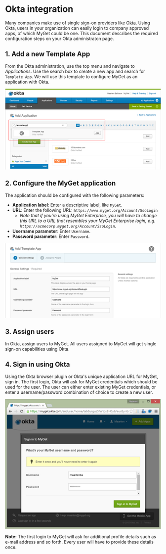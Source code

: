 # Okta integration

Many companies make use of single sign-on providers like [Okta](http://www.okta.com). Using Okta, users in your organization can easily login to company approved apps, of which MyGet could be one. This document describes the required configuration steps on your Okta administraton page.

## 1. Add a new Template App

From the Okta administration, use the top menu and navigate to _Applications_. Use the search box to create a new app and search for `Template App`. We will use this template to configure MyGet as an application with Okta.

![Add template app](Images/okta-add-template-app.png)

## 2. Configure the MyGet application

The application should be configured with the following parameters:

* **Application label**: Enter a descriptive label, like `MyGet`.
* **URL**: Enter the following URL: `https://www.myget.org/Account/SsoLogin`
	* _Note that if you're using MyGet Enterprise, you will have to change this URL to a URL that resembles your MyGet Enterprise login, e.g. `https://acmecorp.myget.org/Account/SsoLogin`._
* **Username parameter**: Enter `Username`.
* **Password parameter**: Enter `Password`.

![Okta application configuration](Images/okta-app-config.png)

## 3. Assign users

In Okta, assign users to MyGet. All users assigned to MyGet will get single sign-on capabilities using Okta.

## 4. Sign in using Okta

Using the Okta browser plugin or Okta's unique application URL for MyGet, sign in. The first login, Okta will ask for MyGet credentials which should be used for the user. The user can either enter existing MyGet credentials, or enter a username/password combination of choice to create a new user.

![kta first login](Images/okta-first.png)

<p class="alert alert-info">
    <strong>Note:</strong> The first login to MyGet will ask for additional profile details such as e-mail address and so forth. Every user will have to provide these details once.
</p>
